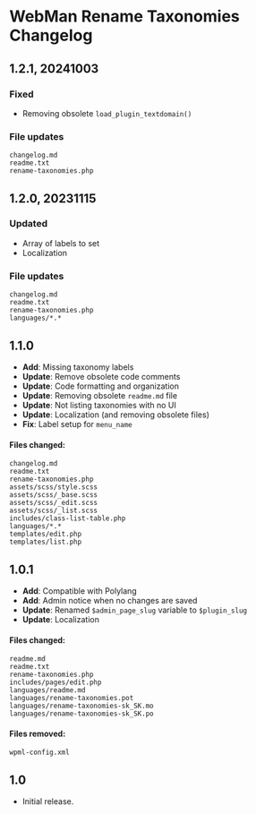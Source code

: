 # WebMan Rename Taxonomies Changelog

## 1.2.1, 20241003

### Fixed
- Removing obsolete `load_plugin_textdomain()`

### File updates
	changelog.md
	readme.txt
	rename-taxonomies.php


## 1.2.0, 20231115

### Updated
- Array of labels to set
- Localization

### File updates
	changelog.md
	readme.txt
	rename-taxonomies.php
	languages/*.*


## 1.1.0

* **Add**: Missing taxonomy labels
* **Update**: Remove obsolete code comments
* **Update**: Code formatting and organization
* **Update**: Removing obsolete `readme.md` file
* **Update**: Not listing taxonomies with no UI
* **Update**: Localization (and removing obsolete files)
* **Fix**: Label setup for `menu_name`

#### Files changed:

	changelog.md
	readme.txt
	rename-taxonomies.php
	assets/scss/style.scss
	assets/scss/_base.scss
	assets/scss/_edit.scss
	assets/scss/_list.scss
	includes/class-list-table.php
	languages/*.*
	templates/edit.php
	templates/list.php


## 1.0.1

* **Add**: Compatible with Polylang
* **Add**: Admin notice when no changes are saved
* **Update**: Renamed `$admin_page_slug` variable to `$plugin_slug`
* **Update**: Localization

#### Files changed:

	readme.md
	readme.txt
	rename-taxonomies.php
	includes/pages/edit.php
	languages/readme.md
	languages/rename-taxonomies.pot
	languages/rename-taxonomies-sk_SK.mo
	languages/rename-taxonomies-sk_SK.po

#### Files removed:

	wpml-config.xml


## 1.0

* Initial release.
